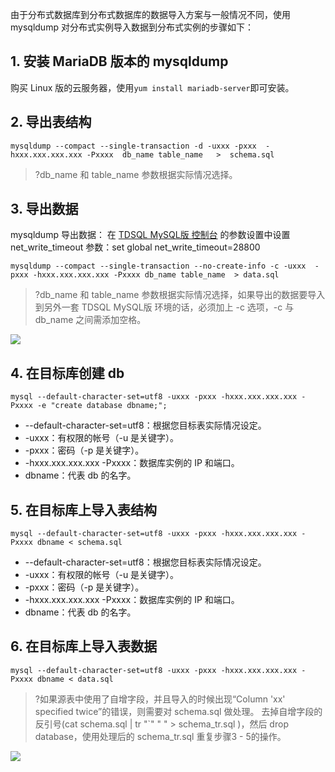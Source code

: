 由于分布式数据库到分布式数据库的数据导入方案与一般情况不同，使用 mysqldump 对分布式实例导入数据到分布式实例的步骤如下：

## 1. 安装 MariaDB 版本的 mysqldump
购买 Linux 版的云服务器，使用`yum install mariadb-server`即可安装。

## 2. 导出表结构
```
mysqldump --compact --single-transaction -d -uxxx -pxxx  -hxxx.xxx.xxx.xxx -Pxxxx  db_name table_name   >  schema.sql
```
>?db_name 和 table_name 参数根据实际情况选择。

## 3. 导出数据
mysqldump 导出数据：
在 [TDSQL MySQL版 控制台](https://console.cloud.tencent.com/dcdb) 的参数设置中设置 net_write_timeout 参数：set global net_write_timeout=28800
```
mysqldump --compact --single-transaction --no-create-info -c -uxxx  -pxxx -hxxx.xxx.xxx.xxx -Pxxxx db_name table_name  > data.sql
```
>?db_name 和 table_name 参数根据实际情况选择，如果导出的数据要导⼊到另外⼀套 TDSQL MySQL版 环境的话，必须加上 -c 选项，-c 与 db_name 之间需添加空格。
>
![](https://main.qcloudimg.com/raw/567f47f17939e809a7e0aa2f06627353.png)

## 4. 在目标库创建 db
```
mysql --default-character-set=utf8 -uxxx -pxxx -hxxx.xxx.xxx.xxx -Pxxxx -e "create database dbname;";
```
- --default-character-set=utf8：根据您目标表实际情况设定。
- -uxxx：有权限的帐号（-u 是关键字）。
- -pxxx：密码（-p 是关键字）。
- -hxxx.xxx.xxx.xxx -Pxxxx：数据库实例的 IP 和端口。
- dbname：代表 db 的名字。

## 5. 在目标库上导入表结构
```
mysql --default-character-set=utf8 -uxxx -pxxx -hxxx.xxx.xxx.xxx -Pxxxx dbname < schema.sql
```
- --default-character-set=utf8：根据您目标表实际情况设定。
- -uxxx：有权限的帐号（-u 是关键字）。
- -pxxx：密码（-p 是关键字）。
- -hxxx.xxx.xxx.xxx -Pxxxx：数据库实例的 IP 和端口。
- dbname：代表 db 的名字。

## 6. 在目标库上导入表数据
```
mysql --default-character-set=utf8 -uxxx -pxxx -hxxx.xxx.xxx.xxx -Pxxxx dbname < data.sql
```
>?如果源表中使用了自增字段，并且导入的时候出现“Column 'xx' specified twice”的错误，则需要对 schema.sql 做处理。
   去掉自增字段的反引号(cat schema.sql | tr "`" " " > schema_tr.sql )，然后 drop database，使用处理后的 schema_tr.sql 重复步骤3 - 5的操作。
	 
![](https://main.qcloudimg.com/raw/b55fe0763f4e8fd1795fec478e9dc0c1.png)
